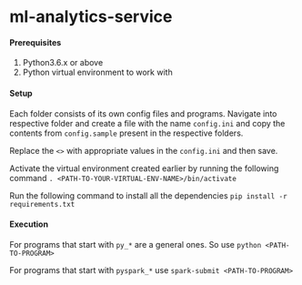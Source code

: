 # ml-analytics-service

#### Prerequisites
1. Python3.6.x or above
1. Python virtual environment to work with

#### Setup

Each folder consists of its own config files and programs. Navigate into respective folder and create a file with the name `config.ini` and copy the contents from `config.sample` present in the respective folders.

Replace the `<>` with appropriate values in the `config.ini` and then save.

Activate the virtual environment created earlier by running the following command `. <PATH-TO-YOUR-VIRTUAL-ENV-NAME>/bin/activate`

Run the following command to install all the dependencies `pip install -r requirements.txt`

#### Execution

For programs that start with `py_*` are a general ones. So use `python <PATH-TO-PROGRAM>`

For programs that start with `pyspark_*` use `spark-submit <PATH-TO-PROGRAM>`
